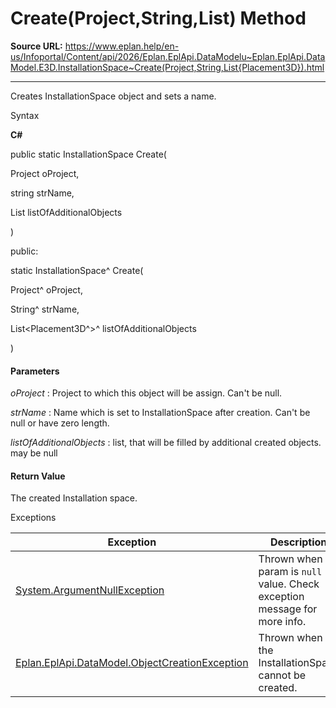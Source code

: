 # Create(Project,String,List<Placement3D>) Method

**Source URL:** https://www.eplan.help/en-us/Infoportal/Content/api/2026/Eplan.EplApi.DataModelu~Eplan.EplApi.DataModel.E3D.InstallationSpace~Create(Project,String,List{Placement3D}).html

---

Creates InstallationSpace object and sets a name.

Syntax

**C#**



public static InstallationSpace Create( 

   Project oProject,

   string strName,

   List<Placement3D> listOfAdditionalObjects

)

public:

static InstallationSpace^ Create( 

   Project^ oProject,

   String^ strName,

   List<Placement3D^>^ listOfAdditionalObjects

)


#### Parameters

*oProject*
:   Project to which this object will be assign. Can't be null.

*strName*
:   Name which is set to InstallationSpace after creation. Can't be null or have zero length.

*listOfAdditionalObjects*
:   list, that will be filled by additional created objects. may be null

#### Return Value

The created Installation space.

Exceptions

| Exception | Description |
| --- | --- |
| [System.ArgumentNullException](#) | Thrown when param is `null` value. Check exception message for more info. |
| [Eplan.EplApi.DataModel.ObjectCreationException](Eplan.EplApi.DataModelu~Eplan.EplApi.DataModel.ObjectCreationException.html) | Thrown when the InstallationSpace cannot be created. |
